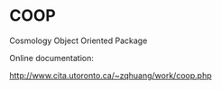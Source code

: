 COOP
====

Cosmology Object Oriented Package


Online documentation:

http://www.cita.utoronto.ca/~zqhuang/work/coop.php